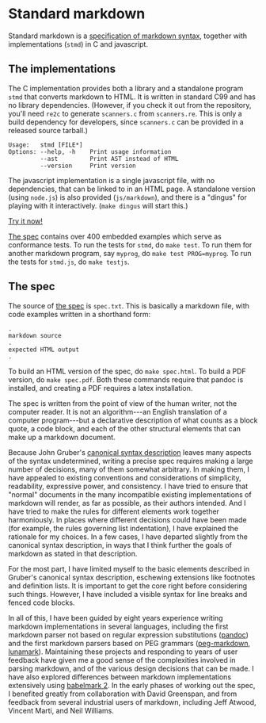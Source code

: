 Standard markdown
=================

Standard markdown is a [specification of markdown syntax][the spec],
together with implementations (`stmd`) in C and javascript.

The implementations
-------------------

The C implementation provides both a library and a standalone program
`stmd` that converts markdown to HTML.  It is written in standard C99
and has no library dependencies.  (However, if you check it out from the
repository, you'll need `re2c` to generate `scanners.c` from
`scanners.re`.  This is only a build dependency for developers, since
`scanners.c` can be provided in a released source tarball.)

    Usage:   stmd [FILE*]
    Options: --help, -h    Print usage information
             --ast         Print AST instead of HTML
             --version     Print version

The javascript implementation is a single javascript file, with
no dependencies, that can be linked to in an HTML page.  A standalone
version (using `node.js`) is also provided (`js/markdown`), and there is
a "dingus" for playing with it interactively.  (`make dingus` will start
this.)

[Try it now!](http://jgm.github.io/stmd/js/)

[The spec] contains over 400 embedded examples which serve as conformance
tests.  To run the tests for `stmd`, do `make test`.  To run them for
another markdown program, say `myprog`, do `make test PROG=myprog`.  To
run the tests for `stmd.js`, do `make testjs`.

[The spec]:  http://jgm.github.io/stmd/spec.html

The spec
--------

The source of [the spec] is `spec.txt`.  This is basically a markdown
file, with code examples written in a shorthand form:

    .
    markdown source
    .
    expected HTML output
    .

To build an HTML version of the spec, do `make spec.html`.  To build a
PDF version, do `make spec.pdf`.  Both these commands require that
pandoc is installed, and creating a PDF requires a latex installation.

The spec is written from the point of view of the human writer, not
the computer reader.  It is not an algorithm---an English translation of
a computer program---but a declarative description of what counts as a block
quote, a code block, and each of the other structural elements that can
make up a markdown document.

Because John Gruber's [canonical syntax
description](http://daringfireball.net/projects/markdown/syntax) leaves
many aspects of the syntax undetermined, writing a precise spec requires
making a large number of decisions, many of them somewhat arbitrary.
In making them, I have appealed to existing conventions and
considerations of simplicity, readability, expressive power, and
consistency.  I have tried to ensure that "normal" documents in the many
incompatible existing implementations of markdown will render, as far as
possible, as their authors intended.  And I have tried to make the rules
for different elements work together harmoniously.  In places where
different decisions could have been made (for example, the rules
governing list indentation), I have explained the rationale for
my choices.  In a few cases, I have departed slightly from the canonical
syntax description, in ways that I think further the goals of markdown
as stated in that description.

For the most part, I have limited myself to the basic elements
described in Gruber's canonical syntax description, eschewing extensions
like footnotes and definition lists.  It is important to get the core
right before considering such things. However, I have included a visible
syntax for line breaks and fenced code blocks.

In all of this, I have been guided by eight years experience writing
markdown implementations in several languages, including the first
markdown parser not based on regular expression substitutions
([pandoc](http://github.com/jgm/pandoc)) and the first markdown parsers
based on PEG grammars
([peg-markdown](http://github.com/jgm/peg-markdown),
[lunamark](http://github.com/jgm/lunamark)). Maintaining these projects
and responding to years of user feedback have given me a good sense of
the complexities involved in parsing markdown, and of the various design
decisions that can be made.  I have also explored differences between
markdown implementations extensively using [babelmark
2](http://johnmacfarlane.net/babelmark2/).  In the early phases of
working out the spec, I benefited greatly from collaboration with David
Greenspan, and from feedback from several industrial users of markdown,
including Jeff Atwood, Vincent Marti, and Neil Williams.

